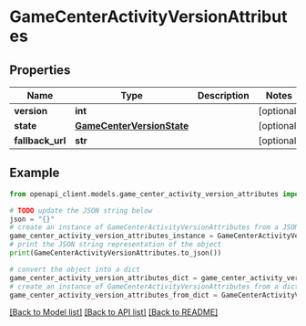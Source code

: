 # GameCenterActivityVersionAttributes


## Properties

Name | Type | Description | Notes
------------ | ------------- | ------------- | -------------
**version** | **int** |  | [optional] 
**state** | [**GameCenterVersionState**](GameCenterVersionState.md) |  | [optional] 
**fallback_url** | **str** |  | [optional] 

## Example

```python
from openapi_client.models.game_center_activity_version_attributes import GameCenterActivityVersionAttributes

# TODO update the JSON string below
json = "{}"
# create an instance of GameCenterActivityVersionAttributes from a JSON string
game_center_activity_version_attributes_instance = GameCenterActivityVersionAttributes.from_json(json)
# print the JSON string representation of the object
print(GameCenterActivityVersionAttributes.to_json())

# convert the object into a dict
game_center_activity_version_attributes_dict = game_center_activity_version_attributes_instance.to_dict()
# create an instance of GameCenterActivityVersionAttributes from a dict
game_center_activity_version_attributes_from_dict = GameCenterActivityVersionAttributes.from_dict(game_center_activity_version_attributes_dict)
```
[[Back to Model list]](../README.md#documentation-for-models) [[Back to API list]](../README.md#documentation-for-api-endpoints) [[Back to README]](../README.md)


